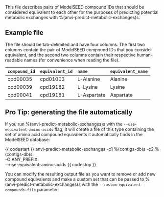 This file describes pairs of ModelSEED compound IDs that should be considered equivalent to each other for the purposes of predicting potential metabolic exchanges with %(anvi-predict-metabolic-exchanges)s.

## Example file

The file should be tab-delimited and have four columns. The first two columns contain the pair of ModelSEED compound IDs that you consider equivalent, and the second two columns contain their respective human-readable names (for convenience when reading the file).

|**`compound_id`**|**`equivalent_id`**|**`name`**|**`equivalent_name`**|
|:--|:--|:--|:--|
|cpd00035|cpd01003|L-Alanine|Alanine|
|cpd00039|cpd19182|L-Lysine|Lysine|
|cpd00041|cpd19181|L-Aspartate|Aspartate|

## Pro Tip: generating the file automatically

If you run %(anvi-predict-metabolic-exchanges)s with the `--use-equivalent-amino-acids` flag, it will create a file of this type containing the set of amino acid compound equivalents it automatically finds in the ModelSEED database:

{{ codestart }}
anvi-predict-metabolic-exchanges -c1 %(contigs-db)s -c2 %(contigs-db)s \
                                 -O ANY_PREFIX \
                                 --use-equivalent-amino-acids
{{ codestop }}

You can modify the resulting output file as you want to remove or add new compound equivalents and make a custom set that can be passed to %(anvi-predict-metabolic-exchanges)s with the `--custom-equivalent-compounds-file` parameter.